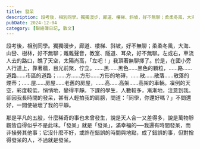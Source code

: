 ```yaml
---
title: 發呆
description: 段考後，相別同學。獨獨漫步，廊道、樓梯、斜坡，好不無聊；柔柔冬風，大海、山巒、樹林，好不無聊；雜雜聲音，教室、隧道、耳朵，好不無聊。左或右，車流人去的路口，瞧了天空，太陽尚高，「左吧！」我頂著無聊擇了……
pubDate: 2024-12-04
category: [聯絡簿日記, 散文]
---
```


段考後，相別同學。獨獨漫步，廊道、樓梯、斜坡，好不無聊；柔柔冬風，大海、山巒、樹林，好不無聊；雜雜聲音，教室、隧道、耳朵，好不無聊。左或右，車流人去的路口，瞧了天空，太陽尚高，「左吧！」我頂著無聊擇了。於是，在國小旁人行道上，靠著牆，目光前聚，佇立。……黑……黑色……黑色的顆粒，……路……道路……市區的道路；……方……方形……方形的地磚，……散……散落……散落的煙蒂；……屋……房屋……老舊的房屋，……高……高架……高架的車輛。凜例的天空，彩度較低，悄悄地，變得平靜。下課的學生，人數較多，漸漸地，注意到我。卻因我長時間的發呆，甚有人輕拍我的肩膀，問道：「同學，你還好嗎？」不問還好，一問使破壞了我的平靜。

那是平凡的五股，什麼稀奇的事也未曾發生，說是天人合一又差得多，說是萬物靜觀皆自得似乎不是此味。「發呆」就是「發呆」，滿幸福的──我還有時間發呆，而非操勞其他事；它沒什麼不好，或許在錯誤的時間與地點，成了錯誤的事，但對捨得發呆的人，不過就是發呆。
